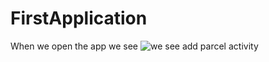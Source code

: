 # FirstApplication
When we open the app we see ![we see add parcel activity](gs://first-application-1b4c2.appspot.com/addParcelActivity.png)
